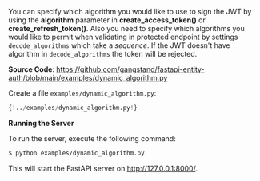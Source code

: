 You can specify which algorithm you would like to use to sign the JWT by using the **algorithm** parameter in **create_access_token()** or **create_refresh_token()**. Also you need to specify which algorithms you would like to permit when validating in protected endpoint by settings `decode_algorithms` which take a *sequence*. If the JWT doesn't have algorithm in `decode_algorithms` the token will be rejected.

**Source Code**: <a href="https://github.com/gangstand/fastapi-entity-auth/blob/main/examples/dynamic_algorithm.py" target="_blank">https://github.com/gangstand/fastapi-entity-auth/blob/main/examples/dynamic_algorithm.py</a>


Create a file `examples/dynamic_algorithm.py`:

```python
{!../examples/dynamic_algorithm.py!}
```

**Running the Server**

To run the server, execute the following command:
```bash
$ python examples/dynamic_algorithm.py
```
This will start the FastAPI server on http://127.0.0.1:8000/.